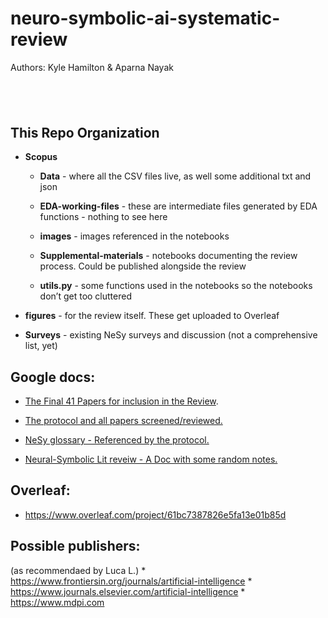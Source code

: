neuro-symbolic-ai-systematic-review
===================================

Authors: Kyle Hamilton & Aparna Nayak

 
-

This Repo Organization
----------------------

-   **Scopus**

    -   **Data** - where all the CSV files live, as well some additional txt and
        json

    -   **EDA-working-files** - these are intermediate files generated by EDA
        functions - nothing to see here

    -   **images** - images referenced in the notebooks

    -   **Supplemental-materials** - notebooks documenting the review process.
        Could be published alongside the review

    -   **utils.py** - some functions used in the notebooks so the notebooks
        don’t get too cluttered

-   **figures** - for the review itself. These get uploaded to Overleaf

-   **Surveys** - existing NeSy surveys and discussion (not a comprehensive
    list, yet)

Google docs:
------------

-   [The Final 41 Papers for inclusion in the
    Review](https://docs.google.com/spreadsheets/d/1TY3cgr422oJrLIwWZWxeFae9B0yaofpthFsxMPyIrUs/edit#gid=1461992981).

-   [The protocol and all papers
    screened/reviewed.](https://docs.google.com/spreadsheets/d/1mMiZ5twurucBnW_EScDh9GT5-io9Q7XlKVY_nIOH6rA/edit#gid=1747218129)

-   [NeSy glossary - Referenced by the
    protocol.](https://docs.google.com/spreadsheets/d/1VzW2_ytt7A-f4IG0iVJdowr2s-9A7oQmYTkCghmcWk0/edit#gid=0)

-   [Neural-Symbolic Lit reveiw - A Doc with some random
    notes.](https://docs.google.com/document/d/1JtQiJ14oS--3bqsiD1SDfQqnVQgr6_mRK2aFNG01bis/edit#heading=h.akl3ltvcromx)

Overleaf:
---------

-   <https://www.overleaf.com/project/61bc7387826e5fa13e01b85d>

Possible publishers:
--------------------

(as recommendaed by Luca L.) \*
https://www.frontiersin.org/journals/artificial-intelligence \*
https://www.journals.elsevier.com/artificial-intelligence \*
https://www.mdpi.com
